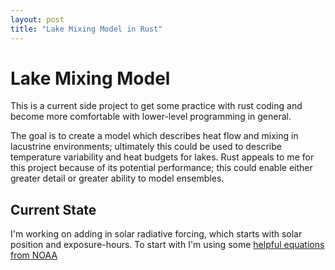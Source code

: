 ```yaml
---
layout: post
title: "Lake Mixing Model in Rust"
---
```


# Lake Mixing Model

This is a current side project to get some practice with rust coding and become more comfortable with lower-level programming in general.

The goal is to create a model which describes heat flow and mixing in lacustrine environments; ultimately this could be used to describe temperature variability and heat budgets for lakes. 
Rust appeals to me for this project because of its potential performance; this could enable either greater detail or greater ability to model ensembles. 

## Current State

I'm working on adding in solar radiative forcing, which starts with solar position and exposure-hours. To start with I'm using some [helpful equations from NOAA](https://gml.noaa.gov/grad/solcalc/calcdetails.html#:~:text=The%20calculations%20in%20the%20NOAA%20Sunrise%2FSunset%20and%20Solar,and%20within%2010%20minutes%20outside%20of%20those%20latitudes.) 